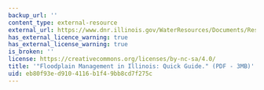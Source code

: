```yaml
---
backup_url: ''
content_type: external-resource
external_url: https://www.dnr.illinois.gov/WaterResources/Documents/Resman_ILFPMQuickGuide.pdf
has_external_licence_warning: true
has_external_license_warning: true
is_broken: ''
license: https://creativecommons.org/licenses/by-nc-sa/4.0/
title: '"Floodplain Management in Illinois: Quick Guide." (PDF - 3MB)'
uid: eb80f93e-d910-4116-b1f4-9bb8cd7f275c
---
```

